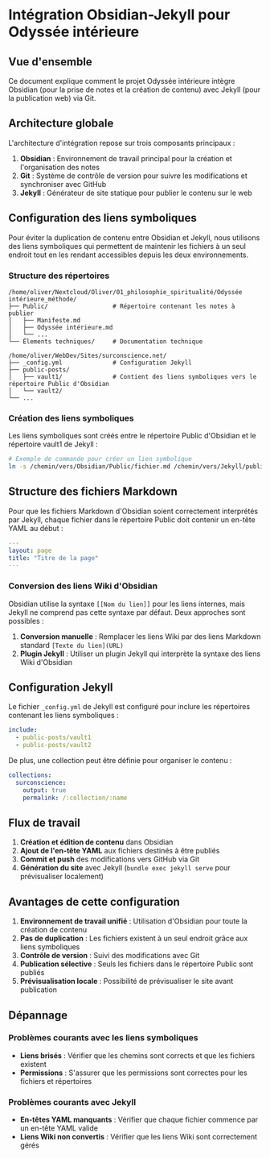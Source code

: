 # Intégration Obsidian-Jekyll pour Odyssée intérieure

## Vue d'ensemble

Ce document explique comment le projet Odyssée intérieure intègre Obsidian (pour la prise de notes et la création de contenu) avec Jekyll (pour la publication web) via Git.

## Architecture globale

L'architecture d'intégration repose sur trois composants principaux :

1. **Obsidian** : Environnement de travail principal pour la création et l'organisation des notes
2. **Git** : Système de contrôle de version pour suivre les modifications et synchroniser avec GitHub
3. **Jekyll** : Générateur de site statique pour publier le contenu sur le web

## Configuration des liens symboliques

Pour éviter la duplication de contenu entre Obsidian et Jekyll, nous utilisons des liens symboliques qui permettent de maintenir les fichiers à un seul endroit tout en les rendant accessibles depuis les deux environnements.

### Structure des répertoires

```
/home/oliver/Nextcloud/Oliver/01_philosophie_spiritualité/Odyssée intérieure_méthode/
├── Public/                  # Répertoire contenant les notes à publier
│   ├── Manifeste.md
│   ├── Odyssée intérieure.md
│   └── ...
└── Élements techniques/     # Documentation technique

/home/oliver/WebDev/Sites/surconscience.net/
├── _config.yml              # Configuration Jekyll
├── public-posts/
│   ├── vault1/              # Contient des liens symboliques vers le répertoire Public d'Obsidian
│   └── vault2/
└── ...
```

### Création des liens symboliques

Les liens symboliques sont créés entre le répertoire Public d'Obsidian et le répertoire vault1 de Jekyll :

```bash
# Exemple de commande pour créer un lien symbolique
ln -s /chemin/vers/Obsidian/Public/fichier.md /chemin/vers/Jekyll/public-posts/vault1/fichier.md
```

## Structure des fichiers Markdown

Pour que les fichiers Markdown d'Obsidian soient correctement interprétés par Jekyll, chaque fichier dans le répertoire Public doit contenir un en-tête YAML au début :

```yaml
---
layout: page
title: "Titre de la page"
---
```

### Conversion des liens Wiki d'Obsidian

Obsidian utilise la syntaxe `[[Nom du lien]]` pour les liens internes, mais Jekyll ne comprend pas cette syntaxe par défaut. Deux approches sont possibles :

1. **Conversion manuelle** : Remplacer les liens Wiki par des liens Markdown standard `[Texte du lien](URL)`
2. **Plugin Jekyll** : Utiliser un plugin Jekyll qui interprète la syntaxe des liens Wiki d'Obsidian

## Configuration Jekyll

Le fichier `_config.yml` de Jekyll est configuré pour inclure les répertoires contenant les liens symboliques :

```yaml
include:
  - public-posts/vault1
  - public-posts/vault2
```

De plus, une collection peut être définie pour organiser le contenu :

```yaml
collections:
  surconscience:
    output: true
    permalink: /:collection/:name
```

## Flux de travail

1. **Création et édition de contenu** dans Obsidian
2. **Ajout de l'en-tête YAML** aux fichiers destinés à être publiés
3. **Commit et push** des modifications vers GitHub via Git
4. **Génération du site** avec Jekyll (`bundle exec jekyll serve` pour prévisualiser localement)

## Avantages de cette configuration

1. **Environnement de travail unifié** : Utilisation d'Obsidian pour toute la création de contenu
2. **Pas de duplication** : Les fichiers existent à un seul endroit grâce aux liens symboliques
3. **Contrôle de version** : Suivi des modifications avec Git
4. **Publication sélective** : Seuls les fichiers dans le répertoire Public sont publiés
5. **Prévisualisation locale** : Possibilité de prévisualiser le site avant publication

## Dépannage

### Problèmes courants avec les liens symboliques

- **Liens brisés** : Vérifier que les chemins sont corrects et que les fichiers existent
- **Permissions** : S'assurer que les permissions sont correctes pour les fichiers et répertoires

### Problèmes courants avec Jekyll

- **En-têtes YAML manquants** : Vérifier que chaque fichier commence par un en-tête YAML valide
- **Liens Wiki non convertis** : Vérifier que les liens Wiki sont correctement gérés

